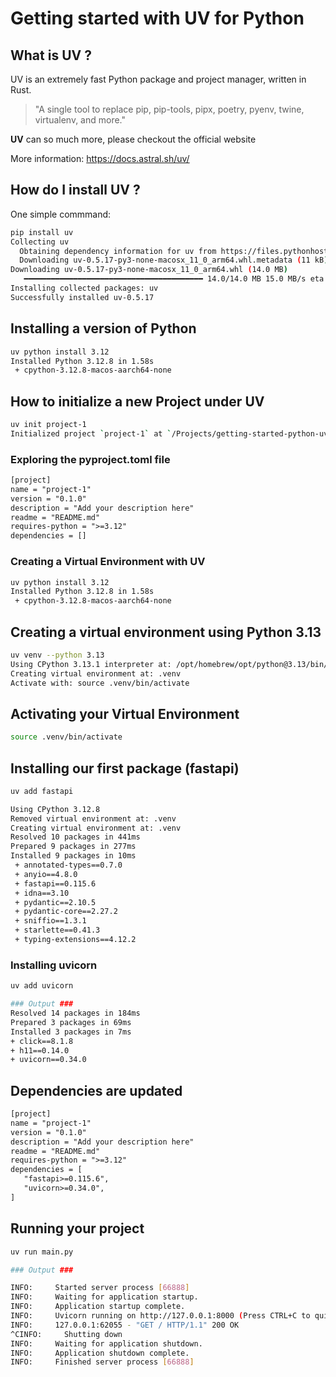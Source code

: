 # Getting started with UV for Python
## What is UV ?
UV is an extremely fast Python package and project manager, written in Rust.

> "A single tool to replace pip, pip-tools, pipx, poetry, pyenv, twine, virtualenv, and more."

**UV** can so much more, please checkout the official website

More information: https://docs.astral.sh/uv/

## How do I install UV ?

One simple commmand:

```bash
pip install uv
Collecting uv
  Obtaining dependency information for uv from https://files.pythonhosted.org/packages/f1/7e/4c8b7ca07945fe6ffd1a7e5d1f992b72534be69e97e20a2536d192734adc/uv-0.5.17-py3-none-macosx_11_0_arm64.whl.metadata
  Downloading uv-0.5.17-py3-none-macosx_11_0_arm64.whl.metadata (11 kB)
Downloading uv-0.5.17-py3-none-macosx_11_0_arm64.whl (14.0 MB)
   ━━━━━━━━━━━━━━━━━━━━━━━━━━━━━━━━━━━━━━━━ 14.0/14.0 MB 15.0 MB/s eta 0:00:00
Installing collected packages: uv
Successfully installed uv-0.5.17
```

## Installing a version of Python

```bash
uv python install 3.12
Installed Python 3.12.8 in 1.58s
 + cpython-3.12.8-macos-aarch64-none
```

## How to initialize a new Project under UV

```bash
uv init project-1
Initialized project `project-1` at `/Projects/getting-started-python-uv/project-1`
```

### Exploring the pyproject.toml file

```txt
[project]
name = "project-1"
version = "0.1.0"
description = "Add your description here"
readme = "README.md"
requires-python = ">=3.12"
dependencies = []

```

### Creating a Virtual Environment with UV

```bash
uv python install 3.12
Installed Python 3.12.8 in 1.58s
 + cpython-3.12.8-macos-aarch64-none
```

## Creating a virtual environment using Python 3.13

```bash
uv venv --python 3.13
Using CPython 3.13.1 interpreter at: /opt/homebrew/opt/python@3.13/bin/python3.13
Creating virtual environment at: .venv
Activate with: source .venv/bin/activate
```

## Activating your Virtual Environment

```bash
source .venv/bin/activate
```

## Installing our first package (fastapi)

```bash
uv add fastapi

Using CPython 3.12.8
Removed virtual environment at: .venv
Creating virtual environment at: .venv
Resolved 10 packages in 441ms
Prepared 9 packages in 277ms
Installed 9 packages in 10ms
 + annotated-types==0.7.0
 + anyio==4.8.0
 + fastapi==0.115.6
 + idna==3.10
 + pydantic==2.10.5
 + pydantic-core==2.27.2
 + sniffio==1.3.1
 + starlette==0.41.3
 + typing-extensions==4.12.2
 ```

 ### Installing uvicorn

 ```bash
 uv add uvicorn

 ### Output ###
Resolved 14 packages in 184ms
Prepared 3 packages in 69ms
Installed 3 packages in 7ms
 + click==8.1.8
 + h11==0.14.0
 + uvicorn==0.34.0
 ```

 ## Dependencies are updated

 ```txt
 [project]
name = "project-1"
version = "0.1.0"
description = "Add your description here"
readme = "README.md"
requires-python = ">=3.12"
dependencies = [
    "fastapi>=0.115.6",
    "uvicorn>=0.34.0",
]
```

## Running your project

```bash
uv run main.py

### Output ###

INFO:     Started server process [66888]
INFO:     Waiting for application startup.
INFO:     Application startup complete.
INFO:     Uvicorn running on http://127.0.0.1:8000 (Press CTRL+C to quit)
INFO:     127.0.0.1:62055 - "GET / HTTP/1.1" 200 OK
^CINFO:     Shutting down
INFO:     Waiting for application shutdown.
INFO:     Application shutdown complete.
INFO:     Finished server process [66888]
```